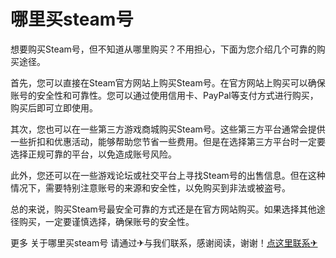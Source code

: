 # 哪里买steam号

想要购买Steam号，但不知道从哪里购买？不用担心，下面为您介绍几个可靠的购买途径。

首先，您可以直接在Steam官方网站上购买Steam号。在官方网站上购买可以确保账号的安全性和可靠性。您可以通过使用信用卡、PayPal等支付方式进行购买，购买后即可立即使用。

其次，您也可以在一些第三方游戏商城购买Steam号。这些第三方平台通常会提供一些折扣和优惠活动，能够帮助您节省一些费用。但是在选择第三方平台时一定要选择正规可靠的平台，以免造成账号风险。

此外，您还可以在一些游戏论坛或社交平台上寻找Steam号的出售信息。但在这种情况下，需要特别注意账号的来源和安全性，以免购买到非法或被盗号。

总的来说，购买Steam号最安全可靠的方式还是在官方网站购买。如果选择其他途径购买，一定要谨慎选择，确保账号的安全性。

更多 关于哪里买steam号 请通过✈与我们联系，感谢阅读，谢谢！[点这里联系✈](https://w.k02.cc)